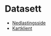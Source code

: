 # Datasett
- [Nedlastingsside](http://it-webadbtest01.it.ntnu.no/data/)
- [Kartklient](http://grunnkart.firebaseapp.com)
